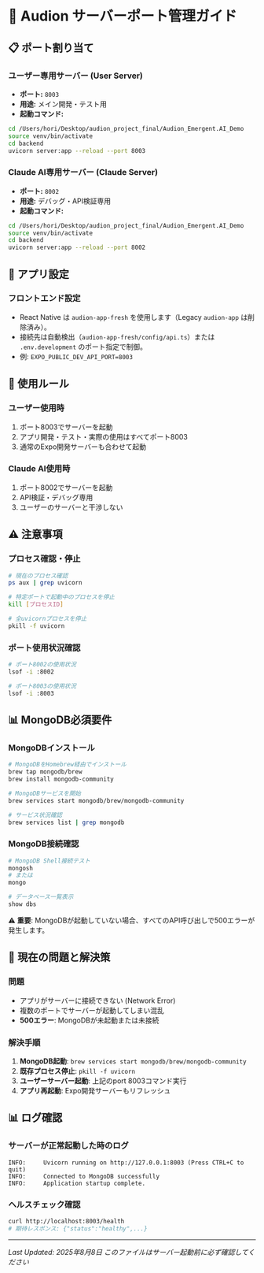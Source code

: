 # 🚀 Audion サーバーポート管理ガイド

## 📋 ポート割り当て

### **ユーザー専用サーバー (User Server)**
- **ポート:** `8003`
- **用途:** メイン開発・テスト用
- **起動コマンド:**
```bash
cd /Users/hori/Desktop/audion_project_final/Audion_Emergent.AI_Demo
source venv/bin/activate
cd backend
uvicorn server:app --reload --port 8003
```

### **Claude AI専用サーバー (Claude Server)**  
- **ポート:** `8002`
- **用途:** デバッグ・API検証専用
- **起動コマンド:**
```bash
cd /Users/hori/Desktop/audion_project_final/Audion_Emergent.AI_Demo
source venv/bin/activate
cd backend
uvicorn server:app --reload --port 8002
```

## 🔧 アプリ設定

### **フロントエンド設定**
- React Native は `audion-app-fresh` を使用します（Legacy `audion-app` は削除済み）。
- 接続先は自動検出（`audion-app-fresh/config/api.ts`）または `.env.development` のポート指定で制御。
- 例: `EXPO_PUBLIC_DEV_API_PORT=8003`

## 📝 使用ルール

### **ユーザー使用時**
1. ポート8003でサーバーを起動
2. アプリ開発・テスト・実際の使用はすべてポート8003
3. 通常のExpo開発サーバーも合わせて起動

### **Claude AI使用時**
1. ポート8002でサーバーを起動
2. API検証・デバッグ専用
3. ユーザーのサーバーと干渉しない

## ⚠️ 注意事項

### **プロセス確認・停止**
```bash
# 現在のプロセス確認
ps aux | grep uvicorn

# 特定ポートで起動中のプロセスを停止
kill [プロセスID]

# 全uvicornプロセスを停止
pkill -f uvicorn
```

### **ポート使用状況確認**
```bash
# ポート8002の使用状況
lsof -i :8002

# ポート8003の使用状況  
lsof -i :8003
```

## 📊 **MongoDB必須要件**

### **MongoDBインストール**
```bash
# MongoDBをHomebrew経由でインストール
brew tap mongodb/brew
brew install mongodb-community

# MongoDBサービスを開始
brew services start mongodb/brew/mongodb-community

# サービス状況確認
brew services list | grep mongodb
```

### **MongoDB接続確認**
```bash
# MongoDB Shell接続テスト
mongosh
# または
mongo

# データベース一覧表示
show dbs
```

⚠️ **重要**: MongoDBが起動していない場合、すべてのAPI呼び出しで500エラーが発生します。

## 🎯 現在の問題と解決策

### **問題**
- アプリがサーバーに接続できない (Network Error)
- 複数のポートでサーバーが起動してしまい混乱
- **500エラー**: MongoDBが未起動または未接続

### **解決手順**
1. **MongoDB起動**: `brew services start mongodb/brew/mongodb-community`
2. **既存プロセス停止**: `pkill -f uvicorn`
3. **ユーザーサーバー起動**: 上記のport 8003コマンド実行
4. **アプリ再起動**: Expo開発サーバーもリフレッシュ

## 📊 ログ確認

### **サーバーが正常起動した時のログ**
```
INFO:     Uvicorn running on http://127.0.0.1:8003 (Press CTRL+C to quit)
INFO:     Connected to MongoDB successfully
INFO:     Application startup complete.
```

### **ヘルスチェック確認**
```bash
curl http://localhost:8003/health
# 期待レスポンス: {"status":"healthy",...}
```

---
*Last Updated: 2025年8月8日*
*このファイルはサーバー起動前に必ず確認してください*
